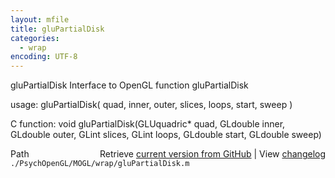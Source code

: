 ```yaml
---
layout: mfile
title: gluPartialDisk
categories:
  - wrap
encoding: UTF-8
---
```


gluPartialDisk  Interface to OpenGL function gluPartialDisk  

usage:  gluPartialDisk( quad, inner, outer, slices, loops, start, sweep )  

C function:  void gluPartialDisk(GLUquadric\* quad, GLdouble inner, GLdouble outer, GLint slices, GLint loops, GLdouble start, GLdouble sweep)  


<div class="code_header" style="text-align:right;">
  <span style="float:left;">Path&nbsp;&nbsp;</span> <span class="counter">Retrieve <a href=
  "https://raw.github.com/Psychtoolbox-3/Psychtoolbox-3/beta/./PsychOpenGL/MOGL/wrap/gluPartialDisk.m">current version from GitHub</a> | View <a href=
  "https://github.com/Psychtoolbox-3/Psychtoolbox-3/commits/beta/./PsychOpenGL/MOGL/wrap/gluPartialDisk.m">changelog</a></span>
</div>
<div class="code">
  <code>./PsychOpenGL/MOGL/wrap/gluPartialDisk.m</code>
</div>
